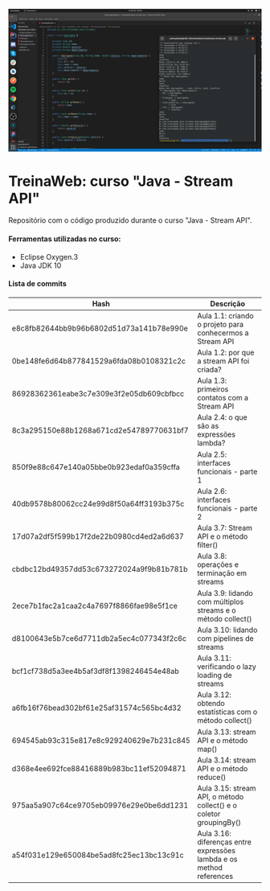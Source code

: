 ![alt text](https://raw.githubusercontent.com/pedropbazzo/treinaweb-java-stream-api-filter-/master/console.png)

# TreinaWeb: curso "Java - Stream API"

Repositório com o código produzido durante o curso "Java - Stream API".

#### Ferramentas utilizadas no curso:
  - Eclipse Oxygen.3
  - Java JDK 10

#### Lista de commits
| Hash | Descrição |
| ------ | ------ |
| e8c8fb82644bb9b96b6802d51d73a141b78e990e | Aula 1.1: criando o projeto para conhecermos a Stream API  |
| 0be148fe6d64b877841529a6fda08b0108321c2c | Aula 1.2: por que a stream API foi criada? |
| 86928362361eabe3c7e309e3f2e05db609cbfbcc | Aula 1.3: primeiros contatos com a Stream API |
| 8c3a295150e88b1268a671cd2e54789770631bf7 | Aula 2.4: o que são as expressões lambda? |
| 850f9e88c647e140a05bbe0b923edaf0a359cffa | Aula 2.5: interfaces funcionais - parte 1 |
| 40db9578b80062cc24e99d8f50a64ff3193b375c | Aula 2.6: interfaces funcionais - parte 2 |
| 17d07a2df5f599b17f2de22b0980cd4ed2a6d637 | Aula 3.7: Stream API e o método filter() |
| cbdbc12bd49357dd53c673272024a9f9b81b781b | Aula 3.8: operações e terminação em streams |
| 2ece7b1fac2a1caa2c4a7697f8866fae98e5f1ce | Aula 3.9: lidando com múltiplos streams e o método collect() |
| d8100643e5b7ce6d7711db2a5ec4c077343f2c6c | Aula 3.10: lidando com pipelines de streams |
| bcf1cf738d5a3ee4b5af3df8f1398246454e48ab | Aula 3.11: verificando o lazy loading de streams |
| a6fb16f76bead302bf61e25af31574c565bc4d32 | Aula 3.12: obtendo estatísticas com o método collect() |
| 694545ab93c315e817e8c929240629e7b231c845 | Aula 3.13: stream API e o método map() |
| d368e4ee692fce88416889b983bc11ef52094871 | Aula 3.14: stream API e o método reduce() |
| 975aa5a907c64ce9705eb09976e29e0be6dd1231 | Aula 3.15: stream API, o método collect() e o coletor groupingBy() |
| a54f031e129e650084be5ad8fc25ec13bc13c91c | Aula 3.16: diferenças entre expressões lambda e os method references |
